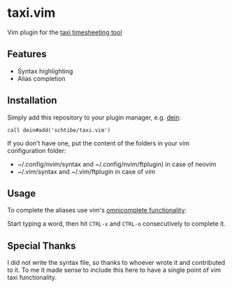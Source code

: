 # taxi.vim

Vim plugin for the [taxi timesheeting tool](https://github.com/sephii/taxi/)


## Features

* Syntax highlighting
* Alias completion


## Installation

Simply add this repository to your plugin manager, e.g. [dein](https://github.com/Shougo/dein.vim):

```
call dein#add('schtibe/taxi.vim')
```

If you don't have one, put the content of the folders in your vim 
configuration folder: 

* ~/.config/nvim/syntax and ~/.config/nvim/ftplugin) in case of neovim
* ~/.vim/syntax and ~/.vim/ftplugin in case of vim


## Usage

To complete the aliases use vim's [omnicomplete functionality](http://vim.wikia.com/wiki/Omni_completion):

Start typing a word, then hit `CTRL-x` and `CTRL-o` consecutively to complete 
it.


## Special Thanks


I did not write the syntax file, so thanks to whoever wrote it and contributed 
to it. To me it made sense to include this here to have a single point of
vim taxi functionality.
